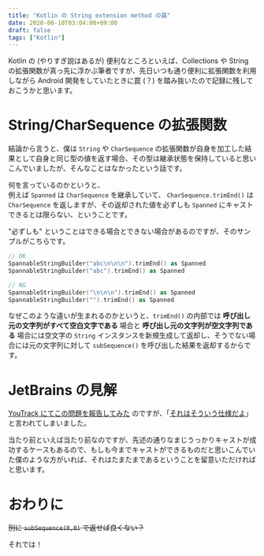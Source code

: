 ```yaml
---
title: "Kotlin の String extension method の罠"
date: 2020-06-10T03:04:00+09:00
draft: false
tags: ["Kotlin"]
---
```


Kotlin の (やりすぎ説はあるが) 便利なところといえば、Collections や String の拡張関数が真っ先に浮かぶ筆者ですが、先日いつも通り便利に拡張関数を利用しながら Android 開発をしていたときに罠 (？) を踏み抜いたので記録に残しておこうかと思います。

# String/CharSequence の拡張関数

結論から言うと、僕は `String` や `CharSequence` の拡張関数が自身を加工した結果として自身と同じ型の値を返す場合、その型は継承状態を保持していると思いこんでいましたが、そんなことはなかったという話です。

何を言っているのかというと、  
例えば `Spanned` は `CharSequence` を継承していて、 `CharSequence.trimEnd()` は `CharSequence` を返しますが、その返却された値を必ずしも `Spanned` にキャストできるとは限らない、ということです。

"必ずしも" ということはできる場合とできない場合があるのですが、そのサンプルがこちらです。

```kotlin
// OK
SpannableStringBuilder("abc\n\n\n").trimEnd() as Spanned
SpannableStringBuilder("abc").trimEnd() as Spanned
```

```kotlin
// NG
SpannableStringBuilder("\n\n\n").trimEnd() as Spanned
SpannableStringBuilder("").trimEnd() as Spanned
```

なぜこのような違いが生まれるのかというと、`trimEnd()` の内部では **呼び出し元の文字列がすべて空白文字である** 場合と **呼び出し元の文字列が空文字列である** 場合には空文字の `String` インスタンスを新規生成して返却し、そうでない場合には元の文字列に対して `subSequence()` を呼び出した結果を返却するからです。

# JetBrains の見解

[YouTrack にてこの問題を報告してみた](https://youtrack.jetbrains.com/issue/KT-39370) のですが、「[それはそういう仕様だよ](https://youtrack.jetbrains.com/issue/KT-39370#focus=streamItem-27-4179513.0-0)」と言われてしまいました。

当たり前といえば当たり前なのですが、先述の通りなまじうっかりキャストが成功するケースもあるので、もしも今までキャストができるものだと思いこんでいた僕のような方がいれば、それはたまたまであるということを留意いただければと思います。

# おわりに

~~別に `subSequence(0,0)` で返せば良くない？~~

それでは！
